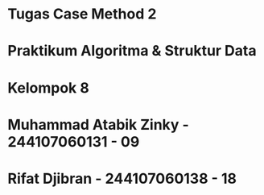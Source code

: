 #             Tugas Case Method 2 
#      Praktikum Algoritma & Struktur Data
# 
# 
#                Kelompok 8
# Muhammad Atabik Zinky - 244107060131 - 09
# Rifat Djibran - 244107060138 - 18
